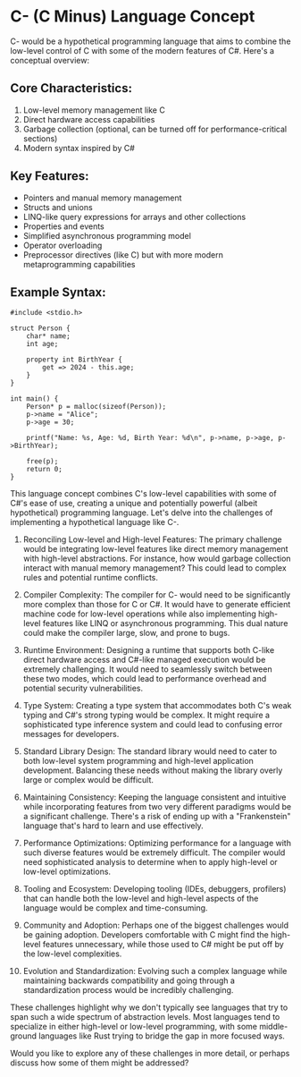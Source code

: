 # C- (C Minus) Language Concept

C- would be a hypothetical programming language that aims to combine the low-level control of C with some of the modern features of C#. Here's a conceptual overview:

## Core Characteristics:
1. Low-level memory management like C
2. Direct hardware access capabilities
3. Garbage collection (optional, can be turned off for performance-critical sections)
4. Modern syntax inspired by C#

## Key Features:
- Pointers and manual memory management
- Structs and unions
- LINQ-like query expressions for arrays and other collections
- Properties and events
- Simplified asynchronous programming model
- Operator overloading
- Preprocessor directives (like C) but with more modern metaprogramming capabilities

## Example Syntax:

```c-
#include <stdio.h>

struct Person {
    char* name;
    int age;
    
    property int BirthYear {
        get => 2024 - this.age;
    }
}

int main() {
    Person* p = malloc(sizeof(Person));
    p->name = "Alice";
    p->age = 30;
    
    printf("Name: %s, Age: %d, Birth Year: %d\n", p->name, p->age, p->BirthYear);
    
    free(p);
    return 0;
}
```

This language concept combines C's low-level capabilities with some of C#'s ease of use, creating a unique and potentially powerful (albeit hypothetical) programming language.
Let's delve into the challenges of implementing a hypothetical language like C-. 

1. Reconciling Low-level and High-level Features:
   The primary challenge would be integrating low-level features like direct memory management with high-level abstractions. For instance, how would garbage collection interact with manual memory management? This could lead to complex rules and potential runtime conflicts.

2. Compiler Complexity:
   The compiler for C- would need to be significantly more complex than those for C or C#. It would have to generate efficient machine code for low-level operations while also implementing high-level features like LINQ or asynchronous programming. This dual nature could make the compiler large, slow, and prone to bugs.

3. Runtime Environment:
   Designing a runtime that supports both C-like direct hardware access and C#-like managed execution would be extremely challenging. It would need to seamlessly switch between these two modes, which could lead to performance overhead and potential security vulnerabilities.

4. Type System:
   Creating a type system that accommodates both C's weak typing and C#'s strong typing would be complex. It might require a sophisticated type inference system and could lead to confusing error messages for developers.

5. Standard Library Design:
   The standard library would need to cater to both low-level system programming and high-level application development. Balancing these needs without making the library overly large or complex would be difficult.

6. Maintaining Consistency:
   Keeping the language consistent and intuitive while incorporating features from two very different paradigms would be a significant challenge. There's a risk of ending up with a "Frankenstein" language that's hard to learn and use effectively.

7. Performance Optimizations:
   Optimizing performance for a language with such diverse features would be extremely difficult. The compiler would need sophisticated analysis to determine when to apply high-level or low-level optimizations.

8. Tooling and Ecosystem:
   Developing tooling (IDEs, debuggers, profilers) that can handle both the low-level and high-level aspects of the language would be complex and time-consuming.

9. Community and Adoption:
   Perhaps one of the biggest challenges would be gaining adoption. Developers comfortable with C might find the high-level features unnecessary, while those used to C# might be put off by the low-level complexities.

10. Evolution and Standardization:
    Evolving such a complex language while maintaining backwards compatibility and going through a standardization process would be incredibly challenging.

These challenges highlight why we don't typically see languages that try to span such a wide spectrum of abstraction levels. Most languages tend to specialize in either high-level or low-level programming, with some middle-ground languages like Rust trying to bridge the gap in more focused ways.

Would you like to explore any of these challenges in more detail, or perhaps discuss how some of them might be addressed?
